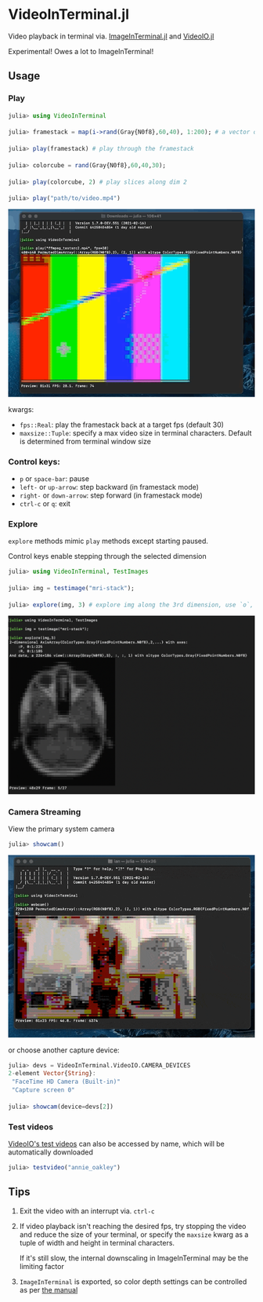 # VideoInTerminal.jl
 Video playback in terminal via. [ImageInTerminal.jl](https://github.com/JuliaImages/ImageInTerminal.jl)
 and [VideoIO.jl](https://github.com/JuliaIO/VideoIO.jl)

Experimental! Owes a lot to ImageInTerminal!

## Usage

### Play

```julia
julia> using VideoInTerminal

julia> framestack = map(i->rand(Gray{N0f8},60,40), 1:200); # a vector of images of the same type and dims

julia> play(framestack) # play through the framestack

julia> colorcube = rand(Gray{N0f8},60,40,30);

julia> play(colorcube, 2) # play slices along dim 2

julia> play("path/to/video.mp4")
```
![ffmpeg test video example](ffmpeg_test.gif)

kwargs:
- `fps::Real`: play the framestack back at a target fps (default 30)
- `maxsize::Tuple`: specify a max video size in terminal characters. Default is determined from terminal window size

### Control keys:
- `p` or `space-bar`: pause
- `left-` or `up-arrow`: step backward (in framestack mode)
- `right-` or `down-arrow`: step forward (in framestack mode)
- `ctrl-c` or `q`: exit

### Explore

`explore` methods mimic `play` methods except starting paused.

Control keys enable stepping through the selected dimension
```julia
julia> using VideoInTerminal, TestImages

julia> img = testimage("mri-stack");

julia> explore(img, 3) # explore img along the 3rd dimension, use `o`, and `[` keys to move
```
![mri example](mri_example.png)

### Camera Streaming

View the primary system camera
```julia
julia> showcam()
```
![streaming webcam example](webcam.gif)

or choose another capture device:
```julia
julia> devs = VideoInTerminal.VideoIO.CAMERA_DEVICES
2-element Vector{String}:
 "FaceTime HD Camera (Built-in)"
 "Capture screen 0"

julia> showcam(device=devs[2])
```

### Test videos

[VideoIO's test videos](https://juliaio.github.io/VideoIO.jl/stable/utilities/#Test-Videos) can also be accessed by name,
which will be automatically downloaded
```julia
julia> testvideo("annie_oakley")
```
## Tips

1) Exit the video with an interrupt via. `ctrl-c`

2) If video playback isn't reaching the desired fps, try stopping the video and reduce the size of your
   terminal, or specify the `maxsize` kwarg as a tuple of width and height in terminal characters.

   If it's still slow, the internal downscaling in ImageInTerminal may be the limiting factor

3) `ImageInTerminal` is exported, so color depth settings can be controlled as per [the manual](https://github.com/JuliaImages/ImageInTerminal.jl#256-colors-and-24-bit-colors)

